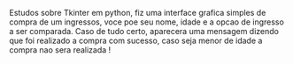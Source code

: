 Estudos sobre Tkinter em python,
fiz uma interface grafica simples de compra de um ingressos,
voce poe seu nome, idade e a opcao de ingresso a ser comparada.
Caso de tudo certo, aparecera uma mensagem dizendo que foi realizado a compra com sucesso,
caso seja menor de idade a compra nao sera realizada !
